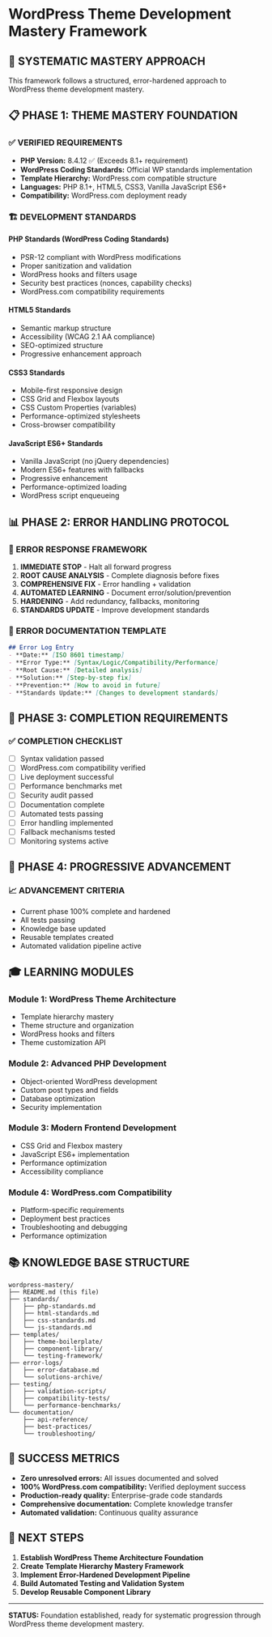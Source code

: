 # WordPress Theme Development Mastery Framework

## 🎯 SYSTEMATIC MASTERY APPROACH

This framework follows a structured, error-hardened approach to WordPress theme development mastery.

## 📋 PHASE 1: THEME MASTERY FOUNDATION

### ✅ VERIFIED REQUIREMENTS
- **PHP Version:** 8.4.12 ✅ (Exceeds 8.1+ requirement)
- **WordPress Coding Standards:** Official WP standards implementation
- **Template Hierarchy:** WordPress.com compatible structure
- **Languages:** PHP 8.1+, HTML5, CSS3, Vanilla JavaScript ES6+
- **Compatibility:** WordPress.com deployment ready

### 🏗️ DEVELOPMENT STANDARDS

#### **PHP Standards (WordPress Coding Standards)**
- PSR-12 compliant with WordPress modifications
- Proper sanitization and validation
- WordPress hooks and filters usage
- Security best practices (nonces, capability checks)
- WordPress.com compatibility requirements

#### **HTML5 Standards**
- Semantic markup structure
- Accessibility (WCAG 2.1 AA compliance)
- SEO-optimized structure
- Progressive enhancement approach

#### **CSS3 Standards**
- Mobile-first responsive design
- CSS Grid and Flexbox layouts
- CSS Custom Properties (variables)
- Performance-optimized stylesheets
- Cross-browser compatibility

#### **JavaScript ES6+ Standards**
- Vanilla JavaScript (no jQuery dependencies)
- Modern ES6+ features with fallbacks
- Progressive enhancement
- Performance-optimized loading
- WordPress script enqueueing

## 📊 PHASE 2: ERROR HANDLING PROTOCOL

### 🚨 ERROR RESPONSE FRAMEWORK
1. **IMMEDIATE STOP** - Halt all forward progress
2. **ROOT CAUSE ANALYSIS** - Complete diagnosis before fixes
3. **COMPREHENSIVE FIX** - Error handling + validation
4. **AUTOMATED LEARNING** - Document error/solution/prevention
5. **HARDENING** - Add redundancy, fallbacks, monitoring
6. **STANDARDS UPDATE** - Improve development standards

### 📝 ERROR DOCUMENTATION TEMPLATE
```markdown
## Error Log Entry
- **Date:** [ISO 8601 timestamp]
- **Error Type:** [Syntax/Logic/Compatibility/Performance]
- **Root Cause:** [Detailed analysis]
- **Solution:** [Step-by-step fix]
- **Prevention:** [How to avoid in future]
- **Standards Update:** [Changes to development standards]
```

## 🎯 PHASE 3: COMPLETION REQUIREMENTS

### ✅ COMPLETION CHECKLIST
- [ ] Syntax validation passed
- [ ] WordPress.com compatibility verified
- [ ] Live deployment successful
- [ ] Performance benchmarks met
- [ ] Security audit passed
- [ ] Documentation complete
- [ ] Automated tests passing
- [ ] Error handling implemented
- [ ] Fallback mechanisms tested
- [ ] Monitoring systems active

## 🚀 PHASE 4: PROGRESSIVE ADVANCEMENT

### 📈 ADVANCEMENT CRITERIA
- Current phase 100% complete and hardened
- All tests passing
- Knowledge base updated
- Reusable templates created
- Automated validation pipeline active

## 🎓 LEARNING MODULES

### Module 1: WordPress Theme Architecture
- Template hierarchy mastery
- Theme structure and organization
- WordPress hooks and filters
- Theme customization API

### Module 2: Advanced PHP Development
- Object-oriented WordPress development
- Custom post types and fields
- Database optimization
- Security implementation

### Module 3: Modern Frontend Development
- CSS Grid and Flexbox mastery
- JavaScript ES6+ implementation
- Performance optimization
- Accessibility compliance

### Module 4: WordPress.com Compatibility
- Platform-specific requirements
- Deployment best practices
- Troubleshooting and debugging
- Performance optimization

## 📚 KNOWLEDGE BASE STRUCTURE

```
wordpress-mastery/
├── README.md (this file)
├── standards/
│   ├── php-standards.md
│   ├── html-standards.md
│   ├── css-standards.md
│   └── js-standards.md
├── templates/
│   ├── theme-boilerplate/
│   ├── component-library/
│   └── testing-framework/
├── error-logs/
│   ├── error-database.md
│   └── solutions-archive/
├── testing/
│   ├── validation-scripts/
│   ├── compatibility-tests/
│   └── performance-benchmarks/
└── documentation/
    ├── api-reference/
    ├── best-practices/
    └── troubleshooting/
```

## 🎯 SUCCESS METRICS

- **Zero unresolved errors:** All issues documented and solved
- **100% WordPress.com compatibility:** Verified deployment success
- **Production-ready quality:** Enterprise-grade code standards
- **Comprehensive documentation:** Complete knowledge transfer
- **Automated validation:** Continuous quality assurance

## 🚀 NEXT STEPS

1. **Establish WordPress Theme Architecture Foundation**
2. **Create Template Hierarchy Mastery Framework**
3. **Implement Error-Hardened Development Pipeline**
4. **Build Automated Testing and Validation System**
5. **Develop Reusable Component Library**

---

**STATUS:** Foundation established, ready for systematic progression through WordPress theme development mastery.
